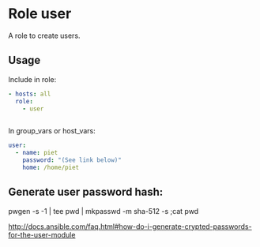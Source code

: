 # Role user

A role to create users.

## Usage

Include in role:

```yaml
- hosts: all
  role:
    - user
  
```

In group_vars or host_vars:

```yaml
user:
  - name: piet
    password: "(See link below)"
    home: /home/piet
```

## Generate user password hash:

pwgen -s -1 | tee pwd | mkpasswd -m sha-512 -s ;cat pwd

http://docs.ansible.com/faq.html#how-do-i-generate-crypted-passwords-for-the-user-module
